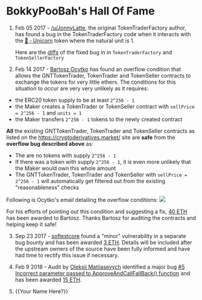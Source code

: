 # BokkyPooBah's Hall Of Fame

1. Feb 05 2017 - [/u/JonnyLatte](https://www.reddit.com/user/JonnyLatte), the original TokenTraderFactory author, has found a bug in the TokenTraderFactory code when it interacts with the [🦄 ‐ Unicorn](https://github.com/bokkypoobah/TokenTrader/wiki/🦄-‐-Unicorn) token where the natural unit is 1.

    Here are the [diffs](https://github.com/bokkypoobah/TokenTrader/commit/376cdb1feccc4fb613daff9d6b0130b70cc942ce) of the fixed bug in in `TokenTraderFactory` and `TokenSellerFactory`

2. Feb 14 2017 - [Bartosz Ocytko](https://github.com/bocytko) has found an overflow condition that allows the GNTTokenTrader, TokenTrader and TokenSeller contracts to exchange the tokens for very little ethers. The conditions for this situation to occur are very very unlikely as it requires:
  * the ERC20 token supply to be at least `2^256 - 1`
  * the Maker creates a TokenTrader or TokenSeller contract with `sellPrice = 2^256 - 1` and `units = 1`
  * the Maker transfers `2^256 - 1` tokens to the newly created contract

  **All** the existing GNTTokenTrader, TokenTrader and TokenSeller contracts as listed on the https://cryptoderivatives.market/ site are **safe** from the **overflow bug described above** as:
  * The are no tokens with supply `2^256 - 1`
  * If there was a token with supply `2^256 - 1`, it is even more unlikely that the Maker would own this whole amount
  * The GNTTokenTrader, TokenTrader and TokenSeller with `sellPrice = 2^256 - 1` will automatically get filtered out from the existing "reasonableness" checks

  Following is Ocytko's email detailing the overflow conditions:
  ![](https://github.com/bokkypoobah/TokenTrader/blob/master/doc/images/OcytkoEmail_20170212.png)

  For his efforts of pointing out this condition and suggesting a fix, [40 ETH](https://etherscan.io/tx/0x4ddb60659cee7ef4c65616325c1f31fcba8787fa9a751f5480770c498e7c999d) has been awarded to Bartosz. Thanks Bartosz for auditing the contracts and helping keep it safe!

3. Sep 23 2017 - [softestcore](https://www.reddit.com/user/softestcore) found a "minor" vulnerability in a separate bug bounty and has been awarded [3 ETH](https://etherscan.io/tx/0x3b39db0e4e9cec0804bc5199c3d24a6b8b856910e29954c9a30712a12ebb539c). Details will be included after the upstream owners of the source have been fully informed and have had time to rectify this issue if necessary.

4. Feb 9 2018 - Audit by [Oleksii Matiiasevych](https://github.com/lastperson) identified a major bug
  [#5 Incorrect parameter passed to ApproveAndCallFallBack() function](https://github.com/bokkypoobah/BokkyPooBahsTokenTeleportationServiceSmartContract/issues/5) and has been awarded [15 ETH](https://etherscan.io/tx/0x7f8383321d39087f45a9fe3a113ae5fdf63905bf9ff06d5b98994841e18772a0).

5. {{Your Name Here?}}
